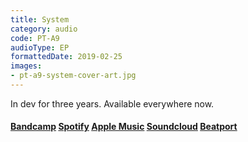 ```yaml
---
title: System
category: audio
code: PT-A9
audioType: EP
formattedDate: 2019-02-25
images:
- pt-a9-system-cover-art.jpg
---
```


In dev for three years. Available everywhere now.

#### [Bandcamp](https://pedestriantactics.bandcamp.com/album/pt-a9-system) [Spotify](https://open.spotify.com/album/5I0TJutgaKVm8Yz7rEA8aE?si=v5dxlauiQi22ZI0XLDqR6w) [Apple Music](https://music.apple.com/us/album/system-ep/1453243382) [Soundcloud](https://soundcloud.com/pedestriantactics/sets/pt-a9) [Beatport](https://www.beatport.com/release/system/2518240)